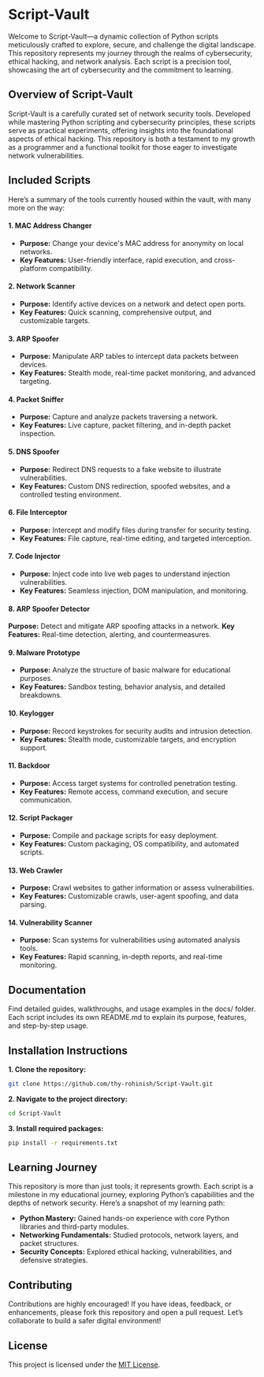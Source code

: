 # Script-Vault 
Welcome to Script-Vault—a dynamic collection of Python scripts meticulously crafted to explore, secure, and challenge the digital landscape. This repository represents my journey through the realms of cybersecurity, ethical hacking, and network analysis. Each script is a precision tool, showcasing the art of cybersecurity and the commitment to learning.

##  Overview of Script-Vault
Script-Vault is a carefully curated set of network security tools. Developed while mastering Python scripting and cybersecurity principles, these scripts serve as practical experiments, offering insights into the foundational aspects of ethical hacking. This repository is both a testament to my growth as a programmer and a functional toolkit for those eager to investigate network vulnerabilities.

##  Included Scripts
Here’s a summary of the tools currently housed within the vault, with many more on the way:

#### 1. MAC Address Changer 
- **Purpose:** Change your device's MAC address for anonymity on local networks.
- **Key Features:** User-friendly interface, rapid execution, and cross-platform compatibility.
#### 2. Network Scanner 
- **Purpose:** Identify active devices on a network and detect open ports.
- **Key Features:** Quick scanning, comprehensive output, and customizable targets.
#### 3. ARP Spoofer 
- **Purpose:** Manipulate ARP tables to intercept data packets between devices.
- **Key Features:** Stealth mode, real-time packet monitoring, and advanced targeting.
#### 4. Packet Sniffer 
- **Purpose:** Capture and analyze packets traversing a network.
- **Key Features:** Live capture, packet filtering, and in-depth packet inspection.
#### 5. DNS Spoofer 
- **Purpose:** Redirect DNS requests to a fake website to illustrate vulnerabilities.
- **Key Features:** Custom DNS redirection, spoofed websites, and a controlled testing environment.
#### 6. File Interceptor 
- **Purpose:** Intercept and modify files during transfer for security testing.
- **Key Features:** File capture, real-time editing, and targeted interception.
#### 7. Code Injector 
- **Purpose:** Inject code into live web pages to understand injection vulnerabilities.
- **Key Features:** Seamless injection, DOM manipulation, and monitoring.
#### 8. ARP Spoofer Detector 
**Purpose:** Detect and mitigate ARP spoofing attacks in a network.
**Key Features:** Real-time detection, alerting, and countermeasures.
#### 9. Malware Prototype 
- **Purpose:** Analyze the structure of basic malware for educational purposes.
- **Key Features:** Sandbox testing, behavior analysis, and detailed breakdowns.
#### 10. Keylogger 
- **Purpose:** Record keystrokes for security audits and intrusion detection.
- **Key Features:** Stealth mode, customizable targets, and encryption support.
#### 11. Backdoor 
- **Purpose:** Access target systems for controlled penetration testing.
- **Key Features:** Remote access, command execution, and secure communication.
#### 12. Script Packager 
- **Purpose:** Compile and package scripts for easy deployment.
- **Key Features:** Custom packaging, OS compatibility, and automated scripts.
#### 13. Web Crawler 
- **Purpose:** Crawl websites to gather information or assess vulnerabilities.
- **Key Features:** Customizable crawls, user-agent spoofing, and data parsing.
#### 14. Vulnerability Scanner 
- **Purpose:** Scan systems for vulnerabilities using automated analysis tools.
- **Key Features:** Rapid scanning, in-depth reports, and real-time monitoring.

## Documentation
Find detailed guides, walkthroughs, and usage examples in the docs/ folder. Each script includes its own README.md to explain its purpose, features, and step-by-step usage.

## Installation Instructions

**1. Clone the repository:**
```bash 
git clone https://github.com/thy-rohinish/Script-Vault.git
```

**2. Navigate to the project directory:**
``` bash 
cd Script-Vault
```

**3. Install required packages:**
```bash 
pip install -r requirements.txt
```

## Learning Journey
This repository is more than just tools; it represents growth. Each script is a milestone in my educational journey, exploring Python’s capabilities and the depths of network security. Here’s a snapshot of my learning path:

- **Python Mastery:** Gained hands-on experience with core Python libraries and third-party modules.
- **Networking Fundamentals:** Studied protocols, network layers, and packet structures.
- **Security Concepts:** Explored ethical hacking, vulnerabilities, and defensive strategies.

## Contributing
Contributions are highly encouraged! If you have ideas, feedback, or enhancements, please fork this repository and open a pull request. Let’s collaborate to build a safer digital environment!

## License
This project is licensed under the [MIT License](./LICENSE.md).